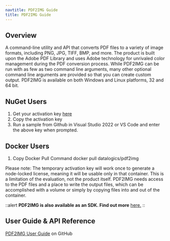 ```yaml
---
navtitle: PDF2IMG Guide
title: PDF2IMG Guide
---
```


## Overview

A command-line utility and API that converts PDF files to a variety of image formats, including PNG, JPG, TIFF, BMP, and more. The product is built upon the Adobe PDF Library and uses Adobe technology for unrivaled color management during the PDF conversion process. While PDF2IMG can be run with as few as two command line arguments, many other optional command line arguments are provided so that you can create custom output. PDF2IMG is available on both Windows and Linux platforms, 32 and 64 bit.

## NuGet Users

1. Get your activation key [here](https://www.datalogics.com/convert-pdfs-to-images)
2. Copy the activation key
3. Run a sample from Github in Visual Studio 2022 or VS Code and enter the above key when prompted.

## Docker Users

1. Copy Docker Pull Command docker pull datalogics/pdf2img

Please note: The temporary activation key will work once to generate a node-locked license, meaning it will be usable only in that container. This is a limitation of the evaluation, not the product itself. PDF2IMG needs access to the PDF files and a place to write the output files, which can be accomplished with a volume or simply by copying files into and out of the container.

::alert
**PDF2IMG is also available as an SDK. Find out more** [here.](https://dev.datalogics.com/pdf-2-img-c-sdk/guide)
::

## User Guide & API Reference

[PDF2IMG User Guide](https://github.com/datalogics/datalogics.github.io/blob/c600730629950fc9714bcda9ce7fafc31b8eaac4/PDF2IMG/PDF2IMG.pdf) on GitHub
